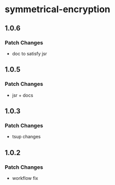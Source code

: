 # symmetrical-encryption

## 1.0.6

### Patch Changes

- doc to satisfy jsr

## 1.0.5

### Patch Changes

- jsr + docs

## 1.0.3

### Patch Changes

- tsup changes

## 1.0.2

### Patch Changes

- workflow fix
